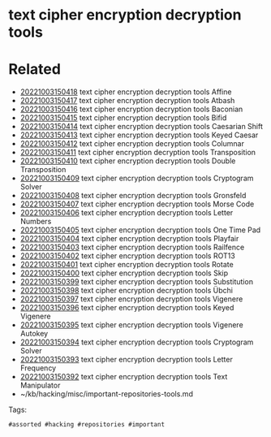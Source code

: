 # text cipher encryption decryption tools

# Related

- [20221003150418](/zet/20221003150418/README.md) text cipher encryption decryption tools Affine
- [20221003150417](/zet/20221003150417/README.md) text cipher encryption decryption tools Atbash
- [20221003150416](/zet/20221003150416/README.md) text cipher encryption decryption tools Baconian
- [20221003150415](/zet/20221003150415/README.md) text cipher encryption decryption tools Bifid
- [20221003150414](/zet/20221003150414/README.md) text cipher encryption decryption tools Caesarian Shift
- [20221003150413](/zet/20221003150413/README.md) text cipher encryption decryption tools Keyed Caesar
- [20221003150412](/zet/20221003150412/README.md) text cipher encryption decryption tools Columnar
- [20221003150411](/zet/20221003150411/README.md) text cipher encryption decryption tools Transposition
- [20221003150410](/zet/20221003150410/README.md) text cipher encryption decryption tools Double Transposition
- [20221003150409](/zet/20221003150409/README.md) text cipher encryption decryption tools Cryptogram Solver
- [20221003150408](/zet/20221003150408/README.md) text cipher encryption decryption tools Gronsfeld
- [20221003150407](/zet/20221003150407/README.md) text cipher encryption decryption tools Morse Code
- [20221003150406](/zet/20221003150406/README.md) text cipher encryption decryption tools Letter Numbers
- [20221003150405](/zet/20221003150405/README.md) text cipher encryption decryption tools One Time Pad
- [20221003150404](/zet/20221003150404/README.md) text cipher encryption decryption tools Playfair
- [20221003150403](/zet/20221003150403/README.md) text cipher encryption decryption tools Railfence
- [20221003150402](/zet/20221003150402/README.md) text cipher encryption decryption tools ROT13
- [20221003150401](/zet/20221003150401/README.md) text cipher encryption decryption tools Rotate
- [20221003150400](/zet/20221003150400/README.md) text cipher encryption decryption tools Skip
- [20221003150399](/zet/20221003150399/README.md) text cipher encryption decryption tools Substitution
- [20221003150398](/zet/20221003150398/README.md) text cipher encryption decryption tools Übchi
- [20221003150397](/zet/20221003150397/README.md) text cipher encryption decryption tools Vigenere
- [20221003150396](/zet/20221003150396/README.md) text cipher encryption decryption tools Keyed Vigenere
- [20221003150395](/zet/20221003150395/README.md) text cipher encryption decryption tools Vigenere Autokey
- [20221003150394](/zet/20221003150394/README.md) text cipher encryption decryption tools Cryptogram Solver
- [20221003150393](/zet/20221003150393/README.md) text cipher encryption decryption tools Letter Frequency
- [20221003150392](/zet/20221003150392/README.md) text cipher encryption decryption tools Text Manipulator
- ~/kb/hacking/misc/important-repositories-tools.md

Tags:

    #assorted #hacking #repositories #important
